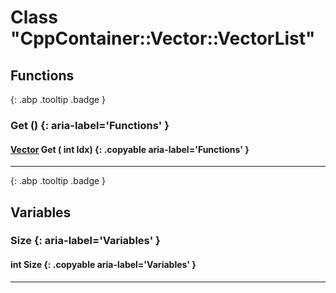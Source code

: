 # Class "CppContainer::Vector::VectorList"
## Functions
[ ](#){: .abp .tooltip .badge }
### Get () {: aria-label='Functions' }
#### [Vector](../Vector) Get ( int Idx)  {: .copyable aria-label='Functions' }

___ 
[ ](#){: .abp .tooltip .badge }
## Variables
### Size {: aria-label='Variables' }
####  int Size  {: .copyable aria-label='Variables' }

___ 
